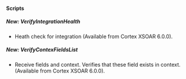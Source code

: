 
#### Scripts
##### New: VerifyIntegrationHealth
- Heath check for integration (Available from Cortex XSOAR 6.0.0).
##### New: VerifyContexFieldsList
- Receive fields and context. Verifies that these field exists in context. (Available from Cortex XSOAR 6.0.0).
